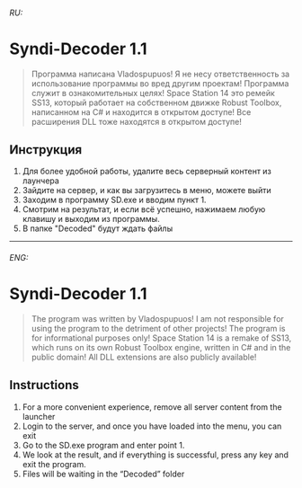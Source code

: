 ######  RU:
# Syndi-Decoder 1.1

>Программа написана Vladospupuos!
>Я не несу ответственность за использование программы во вред другим проектам!
>Программа служит в ознакомительных целях!
>Space Station 14 это ремейк SS13, который работает на собственном движке Robust Toolbox, 
>написанном на C# и находится в открытом доступе!
>Все расширения DLL тоже находятся в открытом доступе!

## Инструкция 
1) Для более удобной работы, удалите весь серверный контент из лаунчера
2) Зайдите на сервер, и как вы загрузитесь в меню, можете выйти
3) Заходим в программу SD.exe и вводим пункт 1.
4) Смотрим на результат, и если всё успешно, нажимаем любую клавишу и выходим из программы.
5) В папке "Decoded" будут ждать файлы


___


###### ENG:

# Syndi-Decoder 1.1


>The program was written by Vladospupuos!
>I am not responsible for using the program to the detriment of other projects!
>The program is for informational purposes only!
>Space Station 14 is a remake of SS13, which runs on its own Robust Toolbox engine,
>written in C# and in the public domain!
>All DLL extensions are also publicly available!

## Instructions
1) For a more convenient experience, remove all server content from the launcher
2) Login to the server, and once you have loaded into the menu, you can exit
3) Go to the SD.exe program and enter point 1.
4) We look at the result, and if everything is successful, press any key and exit the program.
5) Files will be waiting in the “Decoded” folder

